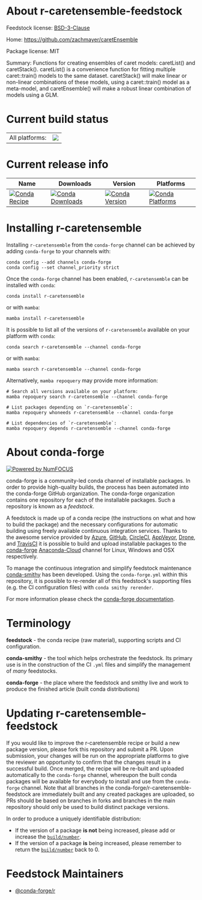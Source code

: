About r-caretensemble-feedstock
===============================

Feedstock license: [BSD-3-Clause](https://github.com/conda-forge/r-caretensemble-feedstock/blob/main/LICENSE.txt)

Home: https://github.com/zachmayer/caretEnsemble

Package license: MIT

Summary: Functions for creating ensembles of caret models: caretList() and caretStack().  caretList() is a convenience function for fitting multiple caret::train() models to the same dataset. caretStack() will make linear or non-linear combinations of these models, using a caret::train() model as a meta-model, and caretEnsemble() will make a robust linear combination of models using a GLM.

Current build status
====================


<table><tr><td>All platforms:</td>
    <td>
      <a href="https://dev.azure.com/conda-forge/feedstock-builds/_build/latest?definitionId=14419&branchName=main">
        <img src="https://dev.azure.com/conda-forge/feedstock-builds/_apis/build/status/r-caretensemble-feedstock?branchName=main">
      </a>
    </td>
  </tr>
</table>

Current release info
====================

| Name | Downloads | Version | Platforms |
| --- | --- | --- | --- |
| [![Conda Recipe](https://img.shields.io/badge/recipe-r--caretensemble-green.svg)](https://anaconda.org/conda-forge/r-caretensemble) | [![Conda Downloads](https://img.shields.io/conda/dn/conda-forge/r-caretensemble.svg)](https://anaconda.org/conda-forge/r-caretensemble) | [![Conda Version](https://img.shields.io/conda/vn/conda-forge/r-caretensemble.svg)](https://anaconda.org/conda-forge/r-caretensemble) | [![Conda Platforms](https://img.shields.io/conda/pn/conda-forge/r-caretensemble.svg)](https://anaconda.org/conda-forge/r-caretensemble) |

Installing r-caretensemble
==========================

Installing `r-caretensemble` from the `conda-forge` channel can be achieved by adding `conda-forge` to your channels with:

```
conda config --add channels conda-forge
conda config --set channel_priority strict
```

Once the `conda-forge` channel has been enabled, `r-caretensemble` can be installed with `conda`:

```
conda install r-caretensemble
```

or with `mamba`:

```
mamba install r-caretensemble
```

It is possible to list all of the versions of `r-caretensemble` available on your platform with `conda`:

```
conda search r-caretensemble --channel conda-forge
```

or with `mamba`:

```
mamba search r-caretensemble --channel conda-forge
```

Alternatively, `mamba repoquery` may provide more information:

```
# Search all versions available on your platform:
mamba repoquery search r-caretensemble --channel conda-forge

# List packages depending on `r-caretensemble`:
mamba repoquery whoneeds r-caretensemble --channel conda-forge

# List dependencies of `r-caretensemble`:
mamba repoquery depends r-caretensemble --channel conda-forge
```


About conda-forge
=================

[![Powered by
NumFOCUS](https://img.shields.io/badge/powered%20by-NumFOCUS-orange.svg?style=flat&colorA=E1523D&colorB=007D8A)](https://numfocus.org)

conda-forge is a community-led conda channel of installable packages.
In order to provide high-quality builds, the process has been automated into the
conda-forge GitHub organization. The conda-forge organization contains one repository
for each of the installable packages. Such a repository is known as a *feedstock*.

A feedstock is made up of a conda recipe (the instructions on what and how to build
the package) and the necessary configurations for automatic building using freely
available continuous integration services. Thanks to the awesome service provided by
[Azure](https://azure.microsoft.com/en-us/services/devops/), [GitHub](https://github.com/),
[CircleCI](https://circleci.com/), [AppVeyor](https://www.appveyor.com/),
[Drone](https://cloud.drone.io/welcome), and [TravisCI](https://travis-ci.com/)
it is possible to build and upload installable packages to the
[conda-forge](https://anaconda.org/conda-forge) [Anaconda-Cloud](https://anaconda.org/)
channel for Linux, Windows and OSX respectively.

To manage the continuous integration and simplify feedstock maintenance
[conda-smithy](https://github.com/conda-forge/conda-smithy) has been developed.
Using the ``conda-forge.yml`` within this repository, it is possible to re-render all of
this feedstock's supporting files (e.g. the CI configuration files) with ``conda smithy rerender``.

For more information please check the [conda-forge documentation](https://conda-forge.org/docs/).

Terminology
===========

**feedstock** - the conda recipe (raw material), supporting scripts and CI configuration.

**conda-smithy** - the tool which helps orchestrate the feedstock.
                   Its primary use is in the construction of the CI ``.yml`` files
                   and simplify the management of *many* feedstocks.

**conda-forge** - the place where the feedstock and smithy live and work to
                  produce the finished article (built conda distributions)


Updating r-caretensemble-feedstock
==================================

If you would like to improve the r-caretensemble recipe or build a new
package version, please fork this repository and submit a PR. Upon submission,
your changes will be run on the appropriate platforms to give the reviewer an
opportunity to confirm that the changes result in a successful build. Once
merged, the recipe will be re-built and uploaded automatically to the
`conda-forge` channel, whereupon the built conda packages will be available for
everybody to install and use from the `conda-forge` channel.
Note that all branches in the conda-forge/r-caretensemble-feedstock are
immediately built and any created packages are uploaded, so PRs should be based
on branches in forks and branches in the main repository should only be used to
build distinct package versions.

In order to produce a uniquely identifiable distribution:
 * If the version of a package **is not** being increased, please add or increase
   the [``build/number``](https://docs.conda.io/projects/conda-build/en/latest/resources/define-metadata.html#build-number-and-string).
 * If the version of a package **is** being increased, please remember to return
   the [``build/number``](https://docs.conda.io/projects/conda-build/en/latest/resources/define-metadata.html#build-number-and-string)
   back to 0.

Feedstock Maintainers
=====================

* [@conda-forge/r](https://github.com/conda-forge/r/)

